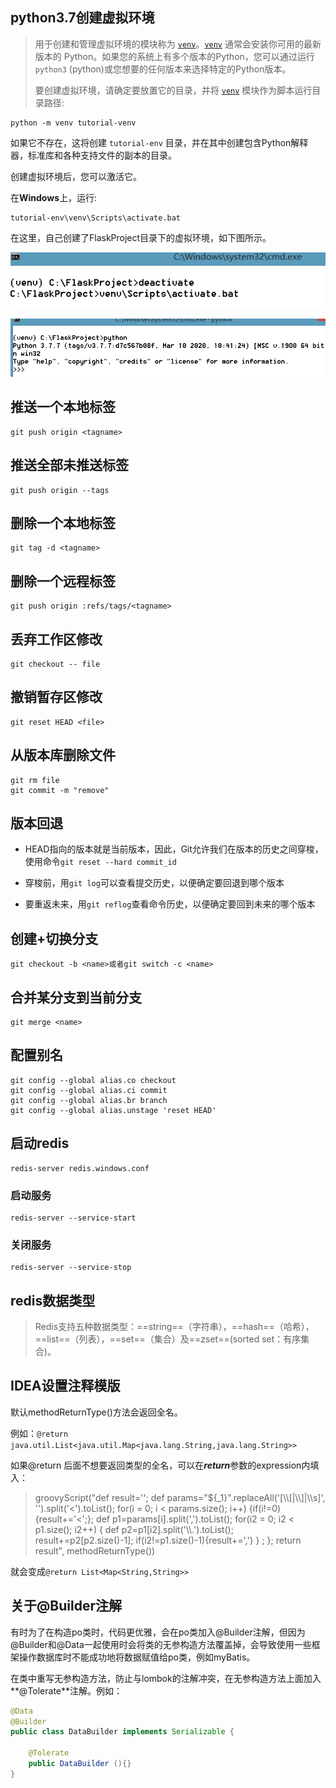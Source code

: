 ## python3.7创建虚拟环境

>  用于创建和管理虚拟环境的模块称为 [`venv`](https://docs.python.org/zh-cn/3.7/library/venv.html#module-venv)。[`venv`](https://docs.python.org/zh-cn/3.7/library/venv.html#module-venv) 通常会安装你可用的最新版本的 Python。如果您的系统上有多个版本的Python，您可以通过运行 `python3` (python)或您想要的任何版本来选择特定的Python版本。
>
> 要创建虚拟环境，请确定要放置它的目录，并将 [`venv`](https://docs.python.org/zh-cn/3.7/library/venv.html#module-venv) 模块作为脚本运行目录路径: 

```
python -m venv tutorial-venv
```

如果它不存在，这将创建 `tutorial-env` 目录，并在其中创建包含Python解释器，标准库和各种支持文件的副本的目录。

创建虚拟环境后，您可以激活它。

在**Windows**上，运行:

```
tutorial-env\venv\Scripts\activate.bat
```

在这里，自己创建了FlaskProject目录下的虚拟环境，如下图所示。

![](enter.png)

<img src="venv.png" style="zoom: 80%;" />

## 推送一个本地标签

```
git push origin <tagname>
```

## 推送全部未推送标签

```
git push origin --tags
```

## 删除一个本地标签

```
git tag -d <tagname>
```
## 删除一个远程标签

```
git push origin :refs/tags/<tagname>
```

## 丢弃工作区修改

```
git checkout -- file
```

## 撤销暂存区修改

```
git reset HEAD <file>
```

## 从版本库删除文件

```
git rm file
git commit -m "remove"
```

## 版本回退

- 
  HEAD指向的版本就是当前版本，因此，Git允许我们在版本的历史之间穿梭，使用命令`git reset --hard commit_id`


- 穿梭前，用`git log`可以查看提交历史，以便确定要回退到哪个版本

- 要重返未来，用`git reflog`查看命令历史，以便确定要回到未来的哪个版本

## 创建+切换分支

```
git checkout -b <name>或者git switch -c <name>
```

## 合并某分支到当前分支

```
git merge <name>
```

## 配置别名

```
git config --global alias.co checkout
git config --global alias.ci commit
git config --global alias.br branch
git config --global alias.unstage 'reset HEAD'
```

## 启动redis

```
redis-server redis.windows.conf
```

### 启动服务

```
redis-server --service-start
```

### 关闭服务

```
redis-server --service-stop
```

## redis数据类型

> Redis支持五种数据类型：==string==（字符串），==hash==（哈希），==list==（列表），==set==（集合）及==zset==(sorted set：有序集合)。

## IDEA设置注释模版

默认methodReturnType()方法会返回全名。

例如：`@return java.util.List<java.util.Map<java.lang.String,java.lang.String>>`

如果@return 后面不想要返回类型的全名，可以在***return***参数的expression内填入：

> groovyScript("def result=''; def params=\"${_1}\".replaceAll('[\\\\[|\\\\]|\\\\s]', '').split('<').toList(); for(i = 0; i < params.size(); i++) {if(i!=0){result+='<';};  def p1=params[i].split(',').toList();  for(i2 = 0; i2 < p1.size(); i2++) { def p2=p1[i2].split('\\\\.').toList();  result+=p2[p2.size()-1]; if(i2!=p1.size()-1){result+=','}  } ;  };  return result", methodReturnType())

就会变成`@return List<Map<String,String>>`

## 关于@Builder注解

有时为了在构造po类时，代码更优雅，会在po类加入@Builder注解，但因为@Builder和@Data一起使用时会将类的无参构造方法覆盖掉，会导致使用一些框架操作数据库时不能成功地将数据赋值给po类，例如myBatis。

在类中重写无参构造方法，防止与lombok的注解冲突，在无参构造方法上面加入**@Tolerate**注解。例如：

```java
@Data
@Builder
public class DataBuilder implements Serializable {

    @Tolerate
    public DataBuilder (){}
}
```



